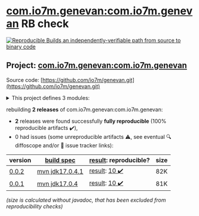 [com.io7m.genevan:com.io7m.genevan](https://central.sonatype.com/artifact/com.io7m.genevan/com.io7m.genevan/versions) RB check
=======

[![Reproducible Builds](https://reproducible-builds.org/images/logos/rb.svg) an independently-verifiable path from source to binary code](https://reproducible-builds.org/)

## Project: [com.io7m.genevan:com.io7m.genevan](https://central.sonatype.com/artifact/com.io7m.genevan/com.io7m.genevan/versions)

Source code: [https://github.com/io7m/genevan.git](https://github.com/io7m/genevan.git)

<details><summary>This project defines 3 modules:</summary>

* [com.io7m.genevan:com.io7m.genevan](https://central.sonatype.com/artifact/com.io7m.genevan/com.io7m.genevan/0.0.2)
* [com.io7m.genevan:com.io7m.genevan.core](https://central.sonatype.com/artifact/com.io7m.genevan/com.io7m.genevan.core/0.0.2)
* [com.io7m.genevan:com.io7m.genevan.tests](https://central.sonatype.com/artifact/com.io7m.genevan/com.io7m.genevan.tests/0.0.2)
</details>

rebuilding **2 releases** of com.io7m.genevan:com.io7m.genevan:
- **2** releases were found successfully **fully reproducible** (100% reproducible artifacts :heavy_check_mark:),
- 0 had issues (some unreproducible artifacts :warning:, see eventual :mag: diffoscope and/or :memo: issue tracker links):

| version | [build spec](/BUILDSPEC.md) | [result](https://reproducible-builds.org/docs/jvm/): reproducible? | size |
| -- | --------- | ------ | -- |
| [0.0.2](https://central.sonatype.com/artifact/com.io7m.genevan/com.io7m.genevan/0.0.2/pom) | [mvn jdk17.0.4.1](com.io7m.genevan-0.0.2.buildspec) | [result](com.io7m.genevan-0.0.2.buildinfo): [10 :heavy_check_mark: ](com.io7m.genevan-0.0.2.buildcompare) | 82K |
| [0.0.1](https://central.sonatype.com/artifact/com.io7m.genevan/com.io7m.genevan/0.0.1/pom) | [mvn jdk17.0.4](com.io7m.genevan-0.0.1.buildspec) | [result](com.io7m.genevan-0.0.1.buildinfo): [10 :heavy_check_mark: ](com.io7m.genevan-0.0.1.buildcompare) | 81K |

<i>(size is calculated without javadoc, that has been excluded from reproducibility checks)</i>
